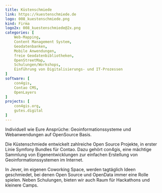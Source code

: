 ```yaml
---
title: Küstenschmiede
link: https://kuestenschmiede.de
logo: 008_kuestenschmiede.png
kind: Firma
logo2x: 008_kuestenschmiede@2x.png
categories: [
    Web-Mapping,
    Content Management System,
    Geodatenbanken,
    Mobile Anwendungen,
	freie Geodatenbibliotheken,
    OpenStreetMap,
    Schulungen/Workshops,
	Einführung von Digitalisierungs- und IT-Prozessen
]
software: [
    con4gis,
	Contao CMS,
	OpenLayers
]
projects: [
    con4gis.org,
	gutes.digital
]
---
```


Individuell wie Eure Ansprüche: Geoinformationssysteme und Webanwendungen auf OpenSource Basis.

Die Küstenschmiede entwickelt zahlreiche Open Source Projekte, in erster Linie Symfony Bundles für Contao. Dazu gehört con4gis, eine mächtige Sammlung von Eigenentwicklungen zur einfachen Erstellung von Geoinformationssystemen im Internet. 

In Jever, im eigenen Coworking Space, werden tagtäglich Ideen geschmiedet, bei denen Open Source und OpenData immer eine Rolle spielen. Neben Schulungen, bieten wir auch Raum für Hackathons und kleinere Camps.

